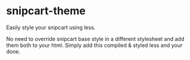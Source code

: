 snipcart-theme
==============

Easily style your snipcart using less.

No need to override snipcart base style in a different stylesheet and add them both to your html.
Simply add this compiled & styled less and your done.
